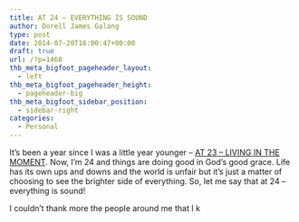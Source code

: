 ```yaml
---
title: AT 24 – EVERYTHING IS SOUND
author: Dorell James Galang
type: post
date: 2014-07-20T16:00:47+00:00
draft: true
url: /?p=1468
thb_meta_bigfoot_pageheader_layout:
  - left
thb_meta_bigfoot_pageheader_height:
  - pageheader-big
thb_meta_bigfoot_sidebar_position:
  - sidebar-right
categories:
  - Personal
---
```


It&#8217;s been a year since I was a little year younger &#8211; <a href="http://dorellwp.localhost/personal/at-23-living-in-the-moment/" target="_blank">AT 23 – LIVING IN THE MOMENT</a>. Now, I&#8217;m 24 and things are doing good in God&#8217;s good grace. Life has its own ups and downs and the world is unfair but it&#8217;s just a matter of choosing to see the brighter side of everything. So, let me say that at 24 &#8211; everything is sound! <span class="wp-font-emots-emo-happy"></span>

I couldn&#8217;t thank more the people around me that I k
